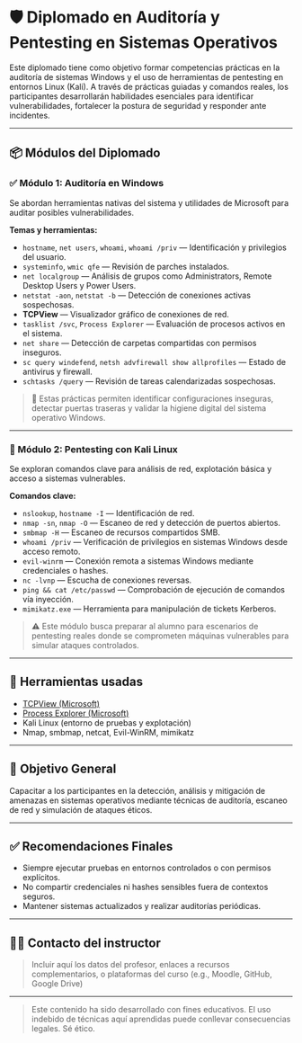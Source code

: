 # 🛡️ Diplomado en Auditoría y Pentesting en Sistemas Operativos

Este diplomado tiene como objetivo formar competencias prácticas en la auditoría de sistemas Windows y el uso de herramientas de pentesting en entornos Linux (Kali). A través de prácticas guiadas y comandos reales, los participantes desarrollarán habilidades esenciales para identificar vulnerabilidades, fortalecer la postura de seguridad y responder ante incidentes.

---

## 📦 Módulos del Diplomado

### ✅ Módulo 1: Auditoría en Windows

Se abordan herramientas nativas del sistema y utilidades de Microsoft para auditar posibles vulnerabilidades.

**Temas y herramientas:**

- `hostname`, `net users`, `whoami`, `whoami /priv` — Identificación y privilegios del usuario.
- `systeminfo`, `wmic qfe` — Revisión de parches instalados.
- `net localgroup` — Análisis de grupos como Administrators, Remote Desktop Users y Power Users.
- `netstat -aon`, `netstat -b` — Detección de conexiones activas sospechosas.
- **TCPView** — Visualizador gráfico de conexiones de red.
- `tasklist /svc`, `Process Explorer` — Evaluación de procesos activos en el sistema.
- `net share` — Detección de carpetas compartidas con permisos inseguros.
- `sc query windefend`, `netsh advfirewall show allprofiles` — Estado de antivirus y firewall.
- `schtasks /query` — Revisión de tareas calendarizadas sospechosas.

> 🧠 Estas prácticas permiten identificar configuraciones inseguras, detectar puertas traseras y validar la higiene digital del sistema operativo Windows.

---

### 🐧 Módulo 2: Pentesting con Kali Linux

Se exploran comandos clave para análisis de red, explotación básica y acceso a sistemas vulnerables.

**Comandos clave:**

- `nslookup`, `hostname -I` — Identificación de red.
- `nmap -sn`, `nmap -O` — Escaneo de red y detección de puertos abiertos.
- `smbmap -H` — Escaneo de recursos compartidos SMB.
- `whoami /priv` — Verificación de privilegios en sistemas Windows desde acceso remoto.
- `evil-winrm` — Conexión remota a sistemas Windows mediante credenciales o hashes.
- `nc -lvnp` — Escucha de conexiones reversas.
- `ping && cat /etc/passwd` — Comprobación de ejecución de comandos vía inyección.
- `mimikatz.exe` — Herramienta para manipulación de tickets Kerberos.

> ⚠️ Este módulo busca preparar al alumno para escenarios de pentesting reales donde se comprometen máquinas vulnerables para simular ataques controlados.

---

## 🧰 Herramientas usadas

- [TCPView (Microsoft)](https://bit.ly/3Ha7FW8)
- [Process Explorer (Microsoft)](https://bit.ly/3EZDQpr)
- Kali Linux (entorno de pruebas y explotación)
- Nmap, smbmap, netcat, Evil-WinRM, mimikatz

---

## 🎯 Objetivo General

Capacitar a los participantes en la detección, análisis y mitigación de amenazas en sistemas operativos mediante técnicas de auditoría, escaneo de red y simulación de ataques éticos.

---

## ✅ Recomendaciones Finales

- Siempre ejecutar pruebas en entornos controlados o con permisos explícitos.
- No compartir credenciales ni hashes sensibles fuera de contextos seguros.
- Mantener sistemas actualizados y realizar auditorías periódicas.

---

## 👨‍🏫 Contacto del instructor

> Incluir aquí los datos del profesor, enlaces a recursos complementarios, o plataformas del curso (e.g., Moodle, GitHub, Google Drive)

---

> Este contenido ha sido desarrollado con fines educativos. El uso indebido de técnicas aquí aprendidas puede conllevar consecuencias legales. Sé ético.
